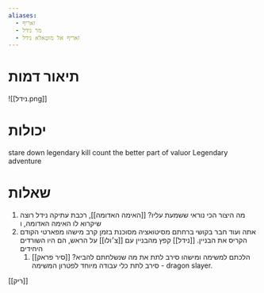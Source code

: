 ```yaml
---
aliases:
  - זאריף
  - מר נידל
  - זאריף אל מוטאלא נידל
---
```

# תיאור דמות
![[נידל.png]]


# יכולות

stare down
legendary
kill count
the better part of valuor
Legendary adventure 
# שאלות
1) מה היצור הכי נוראי ששמעת עליו?
[[האימה האדומה]], רכבת עתיקה נידל רוצה שיקרוא לו האימה האדומה, ו
2) אתה ועוד חבר בקושי ברחתם מסיטואציה מסוכנת
   בזמן קרב מישהו מפארטי הקודם הקריס את הבניין.
   [[נידל]] קפץ מהבניין עם [[צ׳ולו]] על הראש, הם היו השורדים היחידים
   1) הלכתם למשימה ומישהו סירב לתת את מה שנשלחתם להביא?
   [[סיר פראק]]  סירב לתת כלי עבודה מיוחד לפטרון המשימה - dragon slayer.

[[ריק]] 


